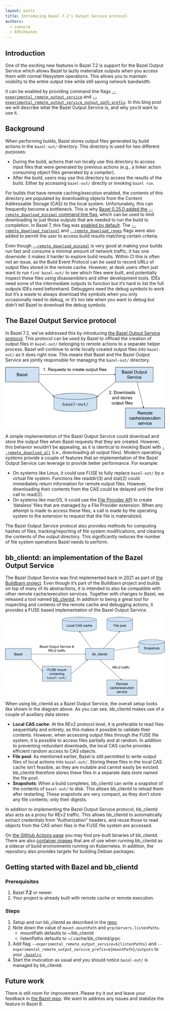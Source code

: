 ```yaml
---
layout: posts
title: Introducing Bazel 7.2’s Output Service protocol
authors:
  - coeuvre
  - EdSchouten
---
```


## Introduction

One of the exciting new features in Bazel 7.2 is support for the Bazel Output Service which allows Bazel to lazily materialize outputs when you access them with normal filesystem operations. This allows you to maintain visibility to the entire output tree while still saving network bandwidth.

It can be enabled by providing command line flags [`--experimental_remote_output_service`](https://bazel.build/reference/command-line-reference#flag--experimental_remote_output_service) and [`--experimental_remote_output_service_output_path_prefix`](https://bazel.build/reference/command-line-reference#flag--experimental_remote_output_service_output_path_prefix). In this blog post we will describe what the Bazel Output Service is, and why you’d want to use it.

## Background

When performing builds, Bazel stores output files generated by build actions in the `bazel-out/` directory. This directory is used for two different purposes:

- During the build, actions that run locally use this directory to access input files that were generated by previous actions (e.g., a linker action consuming object files generated by a compiler).
- After the build, users may use this directory to access the results of the build. Either by accessing `bazel-out/` directly or invoking `bazel run`.

For builds that have remote caching/execution enabled, the contents of this directory are populated by downloading objects from the Content Addressable Storage (CAS) to the local system. Unfortunately, this can frequently become a bottleneck. This is why [Bazel 0.25.0 added the `--remote_download_minimal` command line flag](https://blog.bazel.build/2019/05/07/builds-without-bytes.html), which can be used to limit downloading to just those outputs that are needed to run the build to completion. In Bazel 7, this flag was [enabled by default](https://blog.bazel.build/2023/10/06/bwob-in-bazel-7.html). The [`--remote_download_toplevel`](https://bazel.build/reference/command-line-reference#flag--remote_download_toplevel) and [`--remote_download_regex`](https://bazel.build/reference/command-line-reference#flag--remote_download_regex) flags were also added to permit the user to access build results matching certain criteria.

Even though [`--remote_download_minimal`](https://bazel.build/reference/command-line-reference#flag--remote_download_minimal) is very good at making your builds run fast and consume a minimal amount of network traffic, it has one downside: it makes it harder to explore build results. Within CI this is often not an issue, as the Build Event Protocol can be used to record URLs of output files stored in the remote cache. However, at desk users often just want to run `find bazel-out/` to see which files were built, and potentially inspect these files using disassemblers and other development tools. IDEs need some of the intermediate outputs to function but it’s hard to list the full outputs IDEs need beforehand. Debuggers need the debug symbols to work but it’s a waste to always download the symbols when you only occasionally need to debug, or it’s too late when you want to debug but didn’t tell Bazel to download the debug symbols.

## The Bazel Output Service protocol

In Bazel 7.2, we’ve addressed this by introducing [the Bazel Output Service protocol](https://github.com/bazelbuild/bazel/blob/master/src/main/protobuf/bazel_output_service.proto). This protocol can be used by Bazel to offload the creation of output files in `bazel-out/` belonging to remote actions to a separate helper process. Bazel will continue to write locally created output files into `bazel-out/` as it does right now. This means that Bazel and the Bazel Output Service are jointly responsible for managing the `bazel-out/` directory.

<img src="/assets/remote-output-service-image1.png"/>

A simple implementation of the Bazel Output Service could download and store the output files when Bazel requests that they are created. However, this behavior wouldn’t be appealing, as it is identical to invoking Bazel with [`--remote_download_all`](https://bazel.build/reference/command-line-reference#flag--remote_download_all) (i.e., downloading all output files). Modern operating systems provide a couple of features that an implementation of the Bazel Output Service can leverage to provide better performance. For example:

* On systems like Linux, it could use FUSE to fully replace `bazel-out/` by a virtual file system. Functions like readdir(3) and stat(2) could immediately return information for remote output files. However, downloading their contents from the CAS could be delayed until the first call to read(2).
* On systems like macOS, it could use the [File Provider API](https://developer.apple.com/documentation/fileprovider) to create ‘dataless’ files that are managed by a File Provider extension. When any attempt is made to access these files, a call is made by the operating system to the extension to request that the file is materialized.

The Bazel Output Service protocol also provides methods for computing hashes of files, tracking/reporting of file system modifications, and cleaning the contents of the output directory. This significantly reduces the number of file system operations Bazel needs to perform.

## bb_clientd: an implementation of the Bazel Output Service

The Bazel Output Service was first implemented back in 2021 as part of [the Buildbarn project](https://github.com/buildbarn). Even though it’s part of the Buildbarn project and builds on top of many of its abstractions, it is intended to also be compatible with other remote cache/execution services. Together with changes to Bazel, we released a tool named [bb_clientd](https://github.com/buildbarn/bb-clientd). In addition to being a great tool for inspecting and contents of the remote cache and debugging actions, it provides a FUSE based implementation of the Bazel Output Service.

<img src="/assets/remote-output-service-image2.png"/>

When using bb_clientd as a Bazel Output Service, the overall setup looks like shown in the diagram above. As you can see, bb_clientd makes use of a couple of auxiliary data stores:

* __Local CAS cache__: At the REv2 protocol level, it is preferable to read files sequentially and entirely, as this makes it possible to validate their contents. However, when accessing output files through the FUSE file system, it is possible to access files partially and at random. In addition to preventing redundant downloads, the local CAS cache provides efficient random access to CAS objects. 
* __File pool__: As mentioned earlier, Bazel is still permitted to write output files of local actions into `bazel-out/`. Storing these files in the local CAS cache isn’t feasible, as they are mutable and cannot easily be evicted. bb_clientd therefore stores these files in a separate data store named the file pool.
* __Snapshots__: When a build completes, bb_clientd can write a snapshot of the contents of `bazel-out/` to disk. This allows bb_clientd to reload them after restarting. These snapshots are very compact, as they don’t store any file contents; only their digests.

In addition to implementing the Bazel Output Service protocol, bb_clientd also acts as a proxy for REv2 traffic. This allows bb_clientd to automatically extract credentials from “Authorization” headers, and reuse those to read objects from the CAS when files in the FUSE file system are accessed.

On [the GitHub Actions page](https://github.com/buildbarn/bb-clientd/actions) you may find pre-built binaries of bb_clientd. There are also [container images](https://github.com/buildbarn/bb-clientd/pkgs/container/bb-clientd) that are of use when running bb_clientd as a sidecar of build environments running on Kubernetes. In addition, the repository also provides targets for building Debian packages.

## Getting started with Bazel and bb_clientd

### Prerequisites

1. Bazel __7.2__ or newer.
1. Your project is already built with remote cache or remote execution.

### Steps

1. Setup and run bb_clientd as described in the [repo](https://github.com/buildbarn/bb-clientd).
1. Note down the value of `mount.mountPath` and `grpcServers.listenPaths`.
    * mountPath defaults to ~/bb_clientd
    * listenPaths defaults to ~/.cache/bb_clientd/grpc
1. Add flag `--experimental_remote_output_service=${listenPaths}` and `--experimental_remote_output_service_prefix=${mountPath}/outputs` to your [`.bazelrc`](https://bazel.build/run/bazelrc)
1. Start the invocation as usual and you should notice `bazel-out/` is managed by bb_clientd.

## Future work

There is still room for improvement. Please try it out and leave your feedback in [the Bazel repo](https://github.com/bazelbuild/bazel). We want to address any issues and stabilize the feature in Bazel 8.